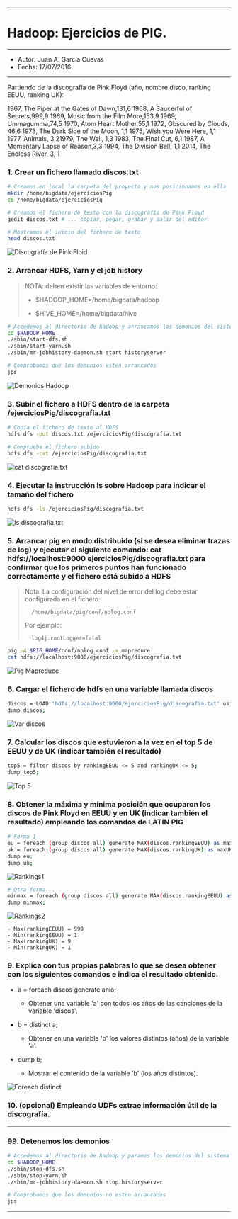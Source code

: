 ***
# Hadoop: Ejercicios de PIG.
***
- Autor: Juan A. García Cuevas
- Fecha: 17/07/2016

***

Partiendo de la discografía de Pink Floyd (año, nombre disco, ranking EEUU, ranking UK):

1967, The Piper at the Gates of Dawn,131,6
1968, A Saucerful of Secrets,999,9
1969, Music from the Film More,153,9
1969, Ummagumma,74,5
1970, Atom Heart Mother,55,1
1972, Obscured by Clouds, 46,6
1973, The Dark Side of the Moon, 1,1
1975, Wish you Were Here, 1,1
1977, Animals, 3,21979, The Wall, 1,3
1983, The Final Cut, 6,1
1987, A Momentary Lapse of Reason,3,3
1994, The Division Bell, 1,1
2014, The Endless River, 3, 1

### 1. Crear un fichero llamado discos.txt

```bash
# Creamos en local la carpeta del proyecto y nos posicionamos en ella
mkdir /home/bigdata/ejerciciosPig
cd /home/bigdata/ejerciciosPig

# Creamos el fichero de texto con la discografía de Pink Floyd
gedit discos.txt # ... copiar, pegar, grabar y salir del editor

# Mostramos el inicio del fichero de texto
head discos.txt
```

![Discografía de Pink Floid](images/DiscografiaPinkFloid.png)

### 2. Arrancar HDFS, Yarn y el job history

>
>NOTA: deben existir las variables de entorno:
>
>- $HADOOP_HOME=/home/bigdata/hadoop
>
>- $HIVE_HOME=/home/bigdata/hive
>

```bash
# Accedemos al directorio de hadoop y arrancamos los demonios del sistema
cd $HADOOP_HOME
./sbin/start-dfs.sh
./sbin/start-yarn.sh
./sbin/mr-jobhistory-daemon.sh start historyserver

# Comprobamos que los demonios estén arrancados
jps
```

![Demonios Hadoop](images/DemoniosHadoop.png)

### 3. Subir el fichero a HDFS dentro de la carpeta /ejerciciosPig/discografia.txt

```bash
# Copia el fichero de texto al HDFS
hdfs dfs -put discos.txt /ejerciciosPig/discografia.txt

# Comprueba el fichero subido
hdfs dfs -cat /ejerciciosPig/discografia.txt
```

![cat discografia.txt](images/CatDiscografia.png)

### 4. Ejecutar la instrucción ls sobre Hadoop para indicar el tamaño del fichero

```bash
hdfs dfs -ls /ejerciciosPig/discografia.txt
```

![ls discografia.txt](images/LsDiscografia.png)

### 5. Arrancar pig en modo distribuido (si se desea eliminar trazas de log) y ejecutar el siguiente comando: cat hdfs://localhost:9000 ejerciciosPig/discografia.txt para confirmar que los primeros puntos han funcionado correctamente y el fichero está subido a HDFS

> Nota: La configuración del nivel de error del log debe estar configurada en el fichero:
>
>       /home/bigdata/pig/conf/nolog.conf
>
> Por ejemplo:
>
>       log4j.rootLogger=fatal

```bash
pig -4 $PIG_HOME/conf/nolog.conf -x mapreduce
cat hdfs://localhost:9000/ejerciciosPig/discografia.txt
```

![Pig Mapreduce](images/PigMapreduce.png)

### 6. Cargar el fichero de hdfs en una variable llamada discos

```bash
discos = LOAD 'hdfs://localhost:9000/ejerciciosPig/discografia.txt' using PigStorage (',') AS (annio: int, nombredisco: chararray, rankingEEUU: int, rankingUK: int);
dump discos;
```

![Var discos](images/VarDiscos.png)

### 7. Calcular los discos que estuvieron a la vez en el top 5 de EEUU y de UK (indicar también el resultado)

```bash
top5 = filter discos by rankingEEUU <= 5 and rankingUK <= 5;
dump top5;
```

![Top 5](images/Top5.png)

### 8. Obtener la máxima y mínima posición que ocuparon los discos de Pink Floyd en EEUU y en UK (indicar también el resultado)  empleando los comandos de LATIN PIG

```bash
# Forma 1
eu = foreach (group discos all) generate MAX(discos.rankingEEUU) as maxEEUU, MIN(discos.rankingEEUU) as minEEUU;
uk = foreach (group discos all) generate MAX(discos.rankingUK) as maxUK, MIN(discos.rankingUK) as minUK;
dump eu;
dump uk;
```

![Rankings1](images/Rankings1.png)

```bash
# Otra forma...
minmax = foreach (group discos all) generate MAX(discos.rankingEEUU) as maxEEUU, MIN(discos.rankingEEUU) as minEEUU, MAX(discos.rankingUK) as maxUK, MIN(discos.rankingUK) as minUK;
dump minmax;

```

![Rankings2](images/Rankings2.png)

    - Max(rankingEEUU) = 999
    - Min(rankingEEUU) = 1
    - Max(rankingUK) = 9
    - Min(rankingUK) = 1


### 9. Explica con tus propias palabras lo que se desea obtener con los siguientes comandos e indica el resultado obtenido.

- a = foreach discos generate anio;
    - Obtener una variable 'a' con todos los años de las canciones de la variable 'discos'.

- b = distinct a;
    - Obtener en una variable 'b' los valores distintos (años) de la variable 'a'.

- dump b;
    - Mostrar el contenido de la variable 'b' (los años distintos).

![Foreach distinct](images/ForeachDistinct.png)

### 10. (opcional) Empleando UDFs extrae información útil de la discografía.


***

### 99. Detenemos los demonios

```bash
# Accedemos al directorio de hadoop y paramos los demonios del sistema
cd $HADOOP_HOME
./sbin/stop-dfs.sh
./sbin/stop-yarn.sh
./sbin/mr-jobhistory-daemon.sh stop historyserver

# Comprobamos que los demonios no estén arrancados
jps
```

***
